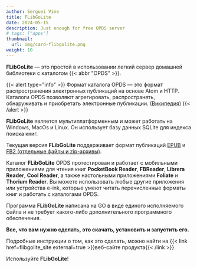 ```yaml
---
author: Serguei Vine
title: FLibGoLite
date: 2024-05-15
description: Just enough for free OPDS server
# tags: ["apps"]
thumbnail:
  url: img/card-flibgolite.png
weight: 10
---
```

__FLibGoLite__ — это простой в использовании легкий сервер домашней библиотеки с каталогом {{< abbr "OPDS" >}}.

{{< alert type="info" >}}
Формат каталога OPDS — это формат распространения электронных публикаций на основе Atom и HTTP. Каталоги OPDS позволяют агрегировать, распространять, обнаруживать и приобретать электронные публикации. [(Википедия)](https://en.wikipedia.org/wiki/Open_Publication_Distribution_System)
{{< /alert >}}

__FLibGoLite__ является мультиплатформенным и может работать на Windows, MacOs и Linux. Он использует базу данных SQLite для индекса поиска книг.

Текущая версия __FLibGoLite__ поддерживает формат публикаций [EPUB](https://en.wikipedia.org/wiki/EPUB) и [FB2 (отдельные файлы и zip-архивы)](https://github.com/gribuser/fb2).

Каталог __FLibGoLite__ OPDS протестирован и работает с мобильными приложениями для чтения книг __PocketBook Reader__, __FBReader__, __Librera Reader__, __Cool Reader__, а также настольными приложениями __Foliate__ и __Thorium Reader__. Вы можете использовать любые другие приложения или устройства e-ink, которые умеют читать перечисленные форматы книг и работать с каталогами OPDS.

Программа __FLibGoLite__ написана на GO в виде единого исполняемого файла и не требует какого-либо дополнительного программного обеспечения.

__Все, что вам нужно сделать, это скачать, установить и запустить его.__  

Подробные инструкции о том, как это сделать, можно найти на {{< link href=flibgolite_site external=true >}}веб-сайте продукта{{< /link >}}  

Используйте __FLibGoLite__!
